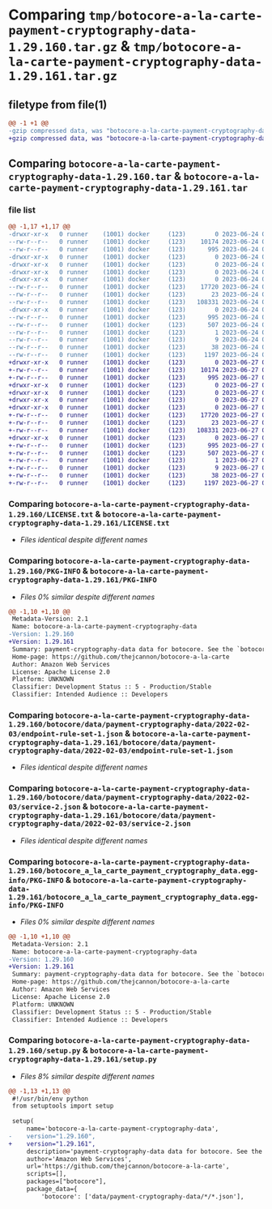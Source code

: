 # Comparing `tmp/botocore-a-la-carte-payment-cryptography-data-1.29.160.tar.gz` & `tmp/botocore-a-la-carte-payment-cryptography-data-1.29.161.tar.gz`

## filetype from file(1)

```diff
@@ -1 +1 @@
-gzip compressed data, was "botocore-a-la-carte-payment-cryptography-data-1.29.160.tar", last modified: Sat Jun 24 01:41:32 2023, max compression
+gzip compressed data, was "botocore-a-la-carte-payment-cryptography-data-1.29.161.tar", last modified: Tue Jun 27 01:45:08 2023, max compression
```

## Comparing `botocore-a-la-carte-payment-cryptography-data-1.29.160.tar` & `botocore-a-la-carte-payment-cryptography-data-1.29.161.tar`

### file list

```diff
@@ -1,17 +1,17 @@
-drwxr-xr-x   0 runner    (1001) docker     (123)        0 2023-06-24 01:41:32.395139 botocore-a-la-carte-payment-cryptography-data-1.29.160/
--rw-r--r--   0 runner    (1001) docker     (123)    10174 2023-06-24 01:41:32.000000 botocore-a-la-carte-payment-cryptography-data-1.29.160/LICENSE.txt
--rw-r--r--   0 runner    (1001) docker     (123)      995 2023-06-24 01:41:32.395139 botocore-a-la-carte-payment-cryptography-data-1.29.160/PKG-INFO
-drwxr-xr-x   0 runner    (1001) docker     (123)        0 2023-06-24 01:41:32.391139 botocore-a-la-carte-payment-cryptography-data-1.29.160/botocore/
-drwxr-xr-x   0 runner    (1001) docker     (123)        0 2023-06-24 01:41:32.391139 botocore-a-la-carte-payment-cryptography-data-1.29.160/botocore/data/
-drwxr-xr-x   0 runner    (1001) docker     (123)        0 2023-06-24 01:41:32.391139 botocore-a-la-carte-payment-cryptography-data-1.29.160/botocore/data/payment-cryptography-data/
-drwxr-xr-x   0 runner    (1001) docker     (123)        0 2023-06-24 01:41:32.391139 botocore-a-la-carte-payment-cryptography-data-1.29.160/botocore/data/payment-cryptography-data/2022-02-03/
--rw-r--r--   0 runner    (1001) docker     (123)    17720 2023-06-24 01:40:51.000000 botocore-a-la-carte-payment-cryptography-data-1.29.160/botocore/data/payment-cryptography-data/2022-02-03/endpoint-rule-set-1.json
--rw-r--r--   0 runner    (1001) docker     (123)       23 2023-06-24 01:40:51.000000 botocore-a-la-carte-payment-cryptography-data-1.29.160/botocore/data/payment-cryptography-data/2022-02-03/paginators-1.json
--rw-r--r--   0 runner    (1001) docker     (123)   108331 2023-06-24 01:40:51.000000 botocore-a-la-carte-payment-cryptography-data-1.29.160/botocore/data/payment-cryptography-data/2022-02-03/service-2.json
-drwxr-xr-x   0 runner    (1001) docker     (123)        0 2023-06-24 01:41:32.395139 botocore-a-la-carte-payment-cryptography-data-1.29.160/botocore_a_la_carte_payment_cryptography_data.egg-info/
--rw-r--r--   0 runner    (1001) docker     (123)      995 2023-06-24 01:41:32.000000 botocore-a-la-carte-payment-cryptography-data-1.29.160/botocore_a_la_carte_payment_cryptography_data.egg-info/PKG-INFO
--rw-r--r--   0 runner    (1001) docker     (123)      507 2023-06-24 01:41:32.000000 botocore-a-la-carte-payment-cryptography-data-1.29.160/botocore_a_la_carte_payment_cryptography_data.egg-info/SOURCES.txt
--rw-r--r--   0 runner    (1001) docker     (123)        1 2023-06-24 01:41:32.000000 botocore-a-la-carte-payment-cryptography-data-1.29.160/botocore_a_la_carte_payment_cryptography_data.egg-info/dependency_links.txt
--rw-r--r--   0 runner    (1001) docker     (123)        9 2023-06-24 01:41:32.000000 botocore-a-la-carte-payment-cryptography-data-1.29.160/botocore_a_la_carte_payment_cryptography_data.egg-info/top_level.txt
--rw-r--r--   0 runner    (1001) docker     (123)       38 2023-06-24 01:41:32.395139 botocore-a-la-carte-payment-cryptography-data-1.29.160/setup.cfg
--rw-r--r--   0 runner    (1001) docker     (123)     1197 2023-06-24 01:41:32.000000 botocore-a-la-carte-payment-cryptography-data-1.29.160/setup.py
+drwxr-xr-x   0 runner    (1001) docker     (123)        0 2023-06-27 01:45:08.467605 botocore-a-la-carte-payment-cryptography-data-1.29.161/
+-rw-r--r--   0 runner    (1001) docker     (123)    10174 2023-06-27 01:45:08.000000 botocore-a-la-carte-payment-cryptography-data-1.29.161/LICENSE.txt
+-rw-r--r--   0 runner    (1001) docker     (123)      995 2023-06-27 01:45:08.467605 botocore-a-la-carte-payment-cryptography-data-1.29.161/PKG-INFO
+drwxr-xr-x   0 runner    (1001) docker     (123)        0 2023-06-27 01:45:08.467605 botocore-a-la-carte-payment-cryptography-data-1.29.161/botocore/
+drwxr-xr-x   0 runner    (1001) docker     (123)        0 2023-06-27 01:45:08.467605 botocore-a-la-carte-payment-cryptography-data-1.29.161/botocore/data/
+drwxr-xr-x   0 runner    (1001) docker     (123)        0 2023-06-27 01:45:08.467605 botocore-a-la-carte-payment-cryptography-data-1.29.161/botocore/data/payment-cryptography-data/
+drwxr-xr-x   0 runner    (1001) docker     (123)        0 2023-06-27 01:45:08.467605 botocore-a-la-carte-payment-cryptography-data-1.29.161/botocore/data/payment-cryptography-data/2022-02-03/
+-rw-r--r--   0 runner    (1001) docker     (123)    17720 2023-06-27 01:44:35.000000 botocore-a-la-carte-payment-cryptography-data-1.29.161/botocore/data/payment-cryptography-data/2022-02-03/endpoint-rule-set-1.json
+-rw-r--r--   0 runner    (1001) docker     (123)       23 2023-06-27 01:44:35.000000 botocore-a-la-carte-payment-cryptography-data-1.29.161/botocore/data/payment-cryptography-data/2022-02-03/paginators-1.json
+-rw-r--r--   0 runner    (1001) docker     (123)   108331 2023-06-27 01:44:35.000000 botocore-a-la-carte-payment-cryptography-data-1.29.161/botocore/data/payment-cryptography-data/2022-02-03/service-2.json
+drwxr-xr-x   0 runner    (1001) docker     (123)        0 2023-06-27 01:45:08.467605 botocore-a-la-carte-payment-cryptography-data-1.29.161/botocore_a_la_carte_payment_cryptography_data.egg-info/
+-rw-r--r--   0 runner    (1001) docker     (123)      995 2023-06-27 01:45:08.000000 botocore-a-la-carte-payment-cryptography-data-1.29.161/botocore_a_la_carte_payment_cryptography_data.egg-info/PKG-INFO
+-rw-r--r--   0 runner    (1001) docker     (123)      507 2023-06-27 01:45:08.000000 botocore-a-la-carte-payment-cryptography-data-1.29.161/botocore_a_la_carte_payment_cryptography_data.egg-info/SOURCES.txt
+-rw-r--r--   0 runner    (1001) docker     (123)        1 2023-06-27 01:45:08.000000 botocore-a-la-carte-payment-cryptography-data-1.29.161/botocore_a_la_carte_payment_cryptography_data.egg-info/dependency_links.txt
+-rw-r--r--   0 runner    (1001) docker     (123)        9 2023-06-27 01:45:08.000000 botocore-a-la-carte-payment-cryptography-data-1.29.161/botocore_a_la_carte_payment_cryptography_data.egg-info/top_level.txt
+-rw-r--r--   0 runner    (1001) docker     (123)       38 2023-06-27 01:45:08.467605 botocore-a-la-carte-payment-cryptography-data-1.29.161/setup.cfg
+-rw-r--r--   0 runner    (1001) docker     (123)     1197 2023-06-27 01:45:08.000000 botocore-a-la-carte-payment-cryptography-data-1.29.161/setup.py
```

### Comparing `botocore-a-la-carte-payment-cryptography-data-1.29.160/LICENSE.txt` & `botocore-a-la-carte-payment-cryptography-data-1.29.161/LICENSE.txt`

 * *Files identical despite different names*

### Comparing `botocore-a-la-carte-payment-cryptography-data-1.29.160/PKG-INFO` & `botocore-a-la-carte-payment-cryptography-data-1.29.161/PKG-INFO`

 * *Files 0% similar despite different names*

```diff
@@ -1,10 +1,10 @@
 Metadata-Version: 2.1
 Name: botocore-a-la-carte-payment-cryptography-data
-Version: 1.29.160
+Version: 1.29.161
 Summary: payment-cryptography-data data for botocore. See the `botocore-a-la-carte` package for more info.
 Home-page: https://github.com/thejcannon/botocore-a-la-carte
 Author: Amazon Web Services
 License: Apache License 2.0
 Platform: UNKNOWN
 Classifier: Development Status :: 5 - Production/Stable
 Classifier: Intended Audience :: Developers
```

### Comparing `botocore-a-la-carte-payment-cryptography-data-1.29.160/botocore/data/payment-cryptography-data/2022-02-03/endpoint-rule-set-1.json` & `botocore-a-la-carte-payment-cryptography-data-1.29.161/botocore/data/payment-cryptography-data/2022-02-03/endpoint-rule-set-1.json`

 * *Files identical despite different names*

### Comparing `botocore-a-la-carte-payment-cryptography-data-1.29.160/botocore/data/payment-cryptography-data/2022-02-03/service-2.json` & `botocore-a-la-carte-payment-cryptography-data-1.29.161/botocore/data/payment-cryptography-data/2022-02-03/service-2.json`

 * *Files identical despite different names*

### Comparing `botocore-a-la-carte-payment-cryptography-data-1.29.160/botocore_a_la_carte_payment_cryptography_data.egg-info/PKG-INFO` & `botocore-a-la-carte-payment-cryptography-data-1.29.161/botocore_a_la_carte_payment_cryptography_data.egg-info/PKG-INFO`

 * *Files 0% similar despite different names*

```diff
@@ -1,10 +1,10 @@
 Metadata-Version: 2.1
 Name: botocore-a-la-carte-payment-cryptography-data
-Version: 1.29.160
+Version: 1.29.161
 Summary: payment-cryptography-data data for botocore. See the `botocore-a-la-carte` package for more info.
 Home-page: https://github.com/thejcannon/botocore-a-la-carte
 Author: Amazon Web Services
 License: Apache License 2.0
 Platform: UNKNOWN
 Classifier: Development Status :: 5 - Production/Stable
 Classifier: Intended Audience :: Developers
```

### Comparing `botocore-a-la-carte-payment-cryptography-data-1.29.160/setup.py` & `botocore-a-la-carte-payment-cryptography-data-1.29.161/setup.py`

 * *Files 8% similar despite different names*

```diff
@@ -1,13 +1,13 @@
 #!/usr/bin/env python
 from setuptools import setup
 
 setup(
     name='botocore-a-la-carte-payment-cryptography-data',
-    version="1.29.160",
+    version="1.29.161",
     description='payment-cryptography-data data for botocore. See the `botocore-a-la-carte` package for more info.',
     author='Amazon Web Services',
     url='https://github.com/thejcannon/botocore-a-la-carte',
     scripts=[],
     packages=["botocore"],
     package_data={
         'botocore': ['data/payment-cryptography-data/*/*.json'],
```

